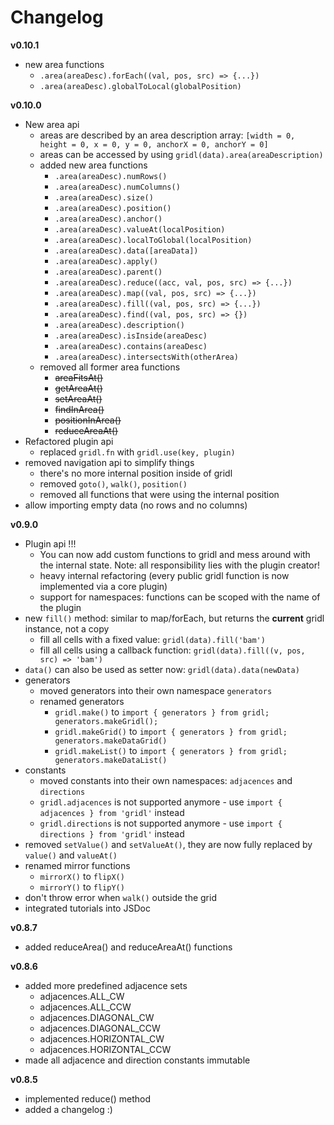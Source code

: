 # Changelog


**v0.10.1**

* new area functions
    * `.area(areaDesc).forEach((val, pos, src) => {...})`
    * `.area(areaDesc).globalToLocal(globalPosition)`

**v0.10.0**

* New area api
    * areas are described by an area description array: `[width = 0, height = 0, x = 0, y = 0, anchorX = 0, anchorY = 0]`
    * areas can be accessed by using `gridl(data).area(areaDescription)` 
    * added new area functions
        * `.area(areaDesc).numRows()`
        * `.area(areaDesc).numColumns()`
        * `.area(areaDesc).size()`
        * `.area(areaDesc).position()`
        * `.area(areaDesc).anchor()`
        * `.area(areaDesc).valueAt(localPosition)`
        * `.area(areaDesc).localToGlobal(localPosition)`
        * `.area(areaDesc).data([areaData])`
        * `.area(areaDesc).apply()`
        * `.area(areaDesc).parent()`
        * `.area(areaDesc).reduce((acc, val, pos, src) => {...})`
        * `.area(areaDesc).map((val, pos, src) => {...})`
        * `.area(areaDesc).fill((val, pos, src) => {...})`
        * `.area(areaDesc).find((val, pos, src) => {})`
        * `.area(areaDesc).description()`
        * `.area(areaDesc).isInside(areaDesc)`
        * `.area(areaDesc).contains(areaDesc)`
        * `.area(areaDesc).intersectsWith(otherArea)`
    * removed all former area functions
        * ~~areaFitsAt()~~
        * ~~getAreaAt()~~
        * ~~setAreaAt()~~
        * ~~findInArea()~~
        * ~~positionInArea()~~
        * ~~reduceAreaAt()~~
* Refactored plugin api
    * replaced `gridl.fn` with `gridl.use(key, plugin)`
* removed navigation api to simplify things
    * there's no more internal position inside of gridl
    * removed `goto()`, `walk()`, `position()`
    * removed all functions that were using the internal position
* allow importing empty data (no rows and no columns)

**v0.9.0**

* Plugin api !!!
    * You can now add custom functions to gridl and mess around with the internal state. Note: all responsibility lies with the plugin creator!
    * heavy internal refactoring (every public gridl function is now implemented via a core plugin)
    * support for namespaces: functions can be scoped with the name of the plugin
* new `fill()` method: similar to map/forEach, but returns the **current** gridl instance, not a copy
    * fill all cells with a fixed value: `gridl(data).fill('bam')`
    * fill all cells using a callback function: `gridl(data).fill((v, pos, src) => 'bam')`
* `data()` can also be used as setter now: `gridl(data).data(newData)`
* generators
    * moved generators into their own namespace `generators`
    * renamed generators
        * `gridl.make()` to `import { generators } from gridl; generators.makeGridl();`
        * `gridl.makeGrid()` to `import { generators } from gridl; generators.makeDataGrid()`
        * `gridl.makeList()` to `import { generators } from gridl; generators.makeDataList()`
* constants
    * moved constants into their own namespaces: `adjacences` and `directions`
    * `gridl.adjacences` is not supported anymore - use `import { adjacences } from 'gridl'` instead
    * `gridl.directions` is not supported anymore - use `import { directions } from 'gridl'` instead
* removed `setValue()` and `setValueAt()`, they are now fully replaced by `value()` and `valueAt()`
* renamed mirror functions
    * `mirrorX()` to `flipX()`
    * `mirrorY()` to `flipY()`
* don't throw error when `walk()` outside the grid
* integrated tutorials into JSDoc

**v0.8.7**

* added reduceArea() and reduceAreaAt() functions

**v0.8.6**

* added more predefined adjacence sets
    * adjacences.ALL_CW
    * adjacences.ALL_CCW
    * adjacences.DIAGONAL_CW
    * adjacences.DIAGONAL_CCW
    * adjacences.HORIZONTAL_CW
    * adjacences.HORIZONTAL_CCW
* made all adjacence and direction constants immutable

**v0.8.5**

* implemented reduce() method
* added a changelog :)